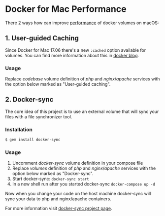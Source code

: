 # Docker for Mac Performance

There 2 ways how can improve [performance](https://github.com/Wodby/docker4drupal/issues/4) of docker volumes on macOS:

## 1. User-guided Caching

Since Docker for Mac 17.06 there's a new `:cached` option available for volumes. You can find more information about this in [docker blog](https://blog.docker.com/2017/05/user-guided-caching-in-docker-for-mac/).

### Usage

Replace _codebase_ volume definition of _php_ and _nginx_/_apache_ services with the option below marked as "User-guided caching". 

## 2. Docker-sync

The core idea of this project is to use an external volume that will sync your files with a file synchronizer tool.

### Installation

```bash
$ gem install docker-sync
```

### Usage

1. Uncomment _docker-sync_ volume definition in your compose file
2. Replace _volumes_ definition of _php_ and _nginx_/_apache_ services with the option below marked as "Docker-sync".
3. Start docker-sync: `docker-sync start`
4. In a new shell run after you started docker-sync `docker-compose up -d`

Now when you change your code on the host machine docker-sync will sync your data to php and nginx/apache containers.

For more information visit [docker-sync project page](https://github.com/EugenMayer/docker-sync/).
